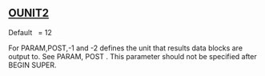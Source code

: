 ## [OUNIT2](https://help.hexagonmi.com/bundle/MSC_Nastran_2022.4/page/Nastran_Combined_Book/qrg/parameters/TOC.OUNIT2.xhtml)

Default    = 12

For PARAM,POST,-1 and -2 defines the unit that results data blocks are output to. See PARAM, POST . This parameter should not be specified after BEGIN SUPER.

